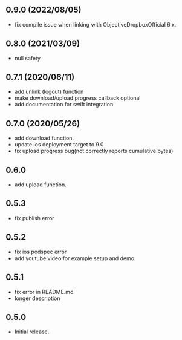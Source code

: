 ## 0.9.0  (2022/08/05)

* fix compile issue when linking with ObjectiveDropboxOfficial 6.x.

## 0.8.0  (2021/03/09)

* null safety

## 0.7.1  (2020/06/11)

* add unlink (logout) function
* make download/upload progress callback optional
* add documentation for swift integration

## 0.7.0  (2020/05/26)

* add download function.
* update ios deployment target to 9.0
* fix upload progress bug(not correctly reports cumulative bytes)

## 0.6.0

* add upload function.

## 0.5.3

* fix publish error

## 0.5.2

* fix ios podspec error
* add youtube video for example setup and demo.


## 0.5.1

* fix error in README.md
* longer description


## 0.5.0

* Initial release.
